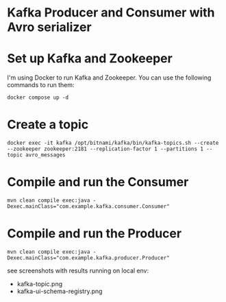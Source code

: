 # Kafka Producer and Consumer with Avro serializer

# Set up Kafka and Zookeeper

I'm using Docker to run Kafka and Zookeeper. You can use the following commands to run them:

```docker compose up -d```

# Create a topic

```docker exec -it kafka /opt/bitnami/kafka/bin/kafka-topics.sh --create --zookeeper zookeeper:2181 --replication-factor 1 --partitions 1 --topic avro_messages```

# Compile and run the Consumer

```mvn clean compile exec:java -Dexec.mainClass="com.example.kafka.consumer.Consumer"```

# Compile and run the Producer

```mvn clean compile exec:java -Dexec.mainClass="com.example.kafka.producer.Producer"```


see screenshots with results running on local env:
 - kafka-topic.png
 - kafka-ui-schema-registry.png
